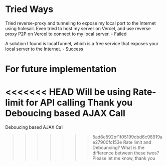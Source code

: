 # Tried Ways

Tried reverse-proxy and tunneling to expose my local port to the Internet using holesail.
Even tried to host my server on Vercel, and use reverse proxy P2P on Vercel to connect to my local server. - Failed

A solution I found is localTunnel, which is a free service that exposes your local server to the Internet. - Success

# For future implementation

<<<<<<< HEAD
Will be using Rate-limit for API calling
Thank you
Deboucing based AJAX Call
=======
Deboucing based AJAX Call

>>>>>>> 5ad6e592bf1f05199dbd6c98919ae27900fc153e
Rate limit and Debouncing?
What is the difference between these twos?
Please let me know, thank you
